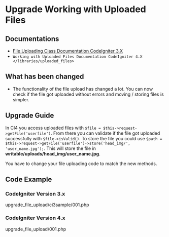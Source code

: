 # Upgrade Working with Uploaded Files

<div class="contents" local="" depth="2">

</div>

## Documentations

- [File Uploading Class Documentation CodeIgniter
  3.X](http://codeigniter.com/userguide3/libraries/file_uploading.html)
- `Working with Uploaded Files Documentation CodeIgniter 4.X </libraries/uploaded_files>`

## What has been changed

- The functionality of the file upload has changed a lot. You can now
  check if the file got uploaded without errors and moving / storing
  files is simpler.

## Upgrade Guide

In CI4 you access uploaded files with
`$file = $this->request->getFile('userfile')`. From there you can
validate if the file got uploaded successfully with `$file->isValid()`.
To store the file you could use
`$path = $this->request->getFile('userfile')->store('head_img/', 'user_name.jpg');`.
This will store the file in **writable/uploads/head_img/user_name.jpg**.

You have to change your file uploading code to match the new methods.

## Code Example

### CodeIgniter Version 3.x

<div class="literalinclude">

upgrade_file_upload/ci3sample/001.php

</div>

### CodeIgniter Version 4.x

<div class="literalinclude">

upgrade_file_upload/001.php

</div>
